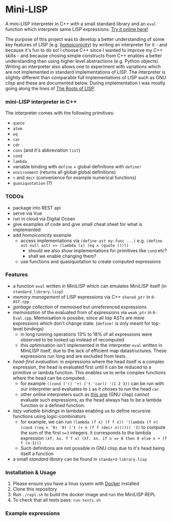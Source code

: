 # Mini-LISP

A mini-LISP interpreter in C++ with a small standard library and an `eval` function which interprets same LISP expressions. [Try it online here!](https//not-implemented-yet.sorry)

The purpose of this project was to develop a better understanding of some key features of LISP (e.g. [homoiconicity](https://en.wikipedia.org/wiki/Homoiconicity)) by writing an interpreter for it - and because it's fun to do so! I choose C++ since I wanted to improve my C++ skills - and because chosing simple constructs from C++ enables a better understanding than using higher level abstractions (e.g. Python objects). Writing an interpreter also allows one to experiment with variations which are not implemented in standard implementations of LISP. The interpreter is slightly different than comparable full implementations of LISP such as GNU clisp and these are documented below. During implementation I was mostly going along the lines of [The Roots of LISP](http://languagelog.ldc.upenn.edu/myl/llog/jmc.pdf).

### mini-LISP interpreter in C++
The interpreter comes with the following primitives:
* `quote`
* `atom`
* `eq`
* `car`
* `cdr`
* `cons` (and it's abbreviation `list`)
* `cond`
* `lambda`
* variable binding with `define` + global definitions with `define!`
* `environment` (returns all global global definitions)
* `+` and `decr` (convenience for example numerical functions)
* `quasiquotation` (?)

### TODOs
* package into REST api
* serve via Vue
* run in cloud via Digital Ocean
* give examples of code and give small cheat sheet for what is implemented
* add *homoiconicity* example
  * access implementations via `(define ast my-func ...)` e.g. `(define ast null ast) => (lambda (x) (eq x (quote ())))`
    * should we also show implementations for primitives like `cond` etc?
    * shall we enable changing them?
  * use functions and quasiquotation to create computed expressions

### Features
* a function `eval` written in MiniLISP which can emulates MiniLISP itself (in `standard_library.lisp`)
* *memory management* of LISP expressions via C++ `shared_ptr` in `0-AST.cpp`
* *garbage collection* of memoised but unreferenced expressions
* *memoisation* of the evaluated from of expressions via `weak_ptr` in `0-Eval.cpp`. Memoisation is possibe, since all lisp ASTs are mere expressions which don't change state. (`define!` is only meant for top-level bindings)
  * in long running operations 13% to 18% of all expressions were observed to be looked up instead of recomputed
  * this optimisation isn't implemented in the interpreter `eval` written in MiniLISP itself, due to the lack of efficient map datastructures. These expressions run long and are excluded from tests.
* *head-first evaluation*: in expressions where the head itself is a complex expression, the head is evaluated first until it can be reduced to a primitive or lambda function. This enables us to write complex functions where the head can be computed.
  * for example `((cond ('() '+) ('t 'car)) '(1 2 3))` can be run with our interpreter and evaluates to `1` as it choses to run the head `car`
  * other online interpreters such as [this one](https://rextester.com/l/common_lisp_online_compiler) (GNU clisp) cannot evaluate such expressions, as the head always has to be a lambda function or a defined function.
* *lazy variable bindings* in lambdas enabling us to define recursive functions using logic-combinators
  * for example, we can run `(lambda (f x) (f f x)) '(lambda (f n) (cond ((eq n '0) '0) ('t (+ n (f f (decr n)))))) '3)` to compute the sum of the first `n=3` integers. it corresponds to the lambda expression `(λf. λx. f f x) (λf. λn. if n == 0 then 0 else n + (f f (n-1)))`
  * Such definitions are not possible in GNU clisp due to it's head being itself a function
* a small *standard library* can be found in `standard-library.lisp`

### Installation & Usage
1. Please ensure you have a linux sysem with [Docker](https://docs.docker.com/get-docker/) installed
2. Clone this repository
3. Run ```./repl.sh``` to build the docker image and run the MiniLISP REPL
4. To check that all tests pass: `run-tests.sh`

### Example expressions

